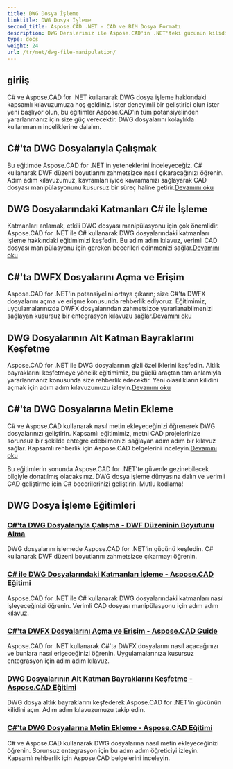 ```yaml
---
title: DWG Dosya İşleme
linktitle: DWG Dosya İşleme
second_title: Aspose.CAD .NET - CAD ve BIM Dosya Formatı
description: DWG Derslerimiz ile Aspose.CAD'in .NET'teki gücünün kilidini açın. Verimli CAD kullanımı ve DWF düzen boyutlarının sorunsuz bir şekilde çıkarılması için Master C#.
type: docs
weight: 24
url: /tr/net/dwg-file-manipulation/
---
```


## giriiş

C# ve Aspose.CAD for .NET kullanarak DWG dosya işleme hakkındaki kapsamlı kılavuzumuza hoş geldiniz. İster deneyimli bir geliştirici olun ister yeni başlıyor olun, bu eğitimler Aspose.CAD'in tüm potansiyelinden yararlanmanız için size güç verecektir. DWG dosyalarını kolaylıkla kullanmanın inceliklerine dalalım.

## C#'ta DWG Dosyalarıyla Çalışmak
 Bu eğitimde Aspose.CAD for .NET'in yeteneklerini inceleyeceğiz. C# kullanarak DWF düzeni boyutlarını zahmetsizce nasıl çıkaracağınızı öğrenin. Adım adım kılavuzumuz, kavramları iyice kavramanızı sağlayarak CAD dosyası manipülasyonunu kusursuz bir süreç haline getirir.[Devamını oku](./get-size-of-dwf-layout/)

## DWG Dosyalarındaki Katmanları C# ile İşleme
Katmanları anlamak, etkili DWG dosyası manipülasyonu için çok önemlidir. Aspose.CAD for .NET ile C# kullanarak DWG dosyalarındaki katmanları işleme hakkındaki eğitimimizi keşfedin. Bu adım adım kılavuz, verimli CAD dosyası manipülasyonu için gereken becerileri edinmenizi sağlar.[Devamını oku](./support-of-layers/)

## C#'ta DWFX Dosyalarını Açma ve Erişim
 Aspose.CAD for .NET'in potansiyelini ortaya çıkarın; size C#'ta DWFX dosyalarını açma ve erişme konusunda rehberlik ediyoruz. Eğitimimiz, uygulamalarınızda DWFX dosyalarından zahmetsizce yararlanabilmenizi sağlayan kusursuz bir entegrasyon kılavuzu sağlar.[Devamını oku](./opening-and-accessing-dwfx-files/)

## DWG Dosyalarının Alt Katman Bayraklarını Keşfetme
 Aspose.CAD for .NET ile DWG dosyalarının gizli özelliklerini keşfedin. Altlık bayraklarını keşfetmeye yönelik eğitimimiz, bu güçlü araçtan tam anlamıyla yararlanmanız konusunda size rehberlik edecektir. Yeni olasılıkların kilidini açmak için adım adım kılavuzumuzu izleyin.[Devamını oku](./exploring-underlay-flags-of-dwg/)

## C#'ta DWG Dosyalarına Metin Ekleme 
C# ve Aspose.CAD kullanarak nasıl metin ekleyeceğinizi öğrenerek DWG dosyalarınızı geliştirin. Kapsamlı eğitimimiz, metni CAD projelerinize sorunsuz bir şekilde entegre edebilmenizi sağlayan adım adım bir kılavuz sağlar. Kapsamlı rehberlik için Aspose.CAD belgelerini inceleyin.[Devamını oku](./adding-text-to-dwg/)

Bu eğitimlerin sonunda Aspose.CAD for .NET'te güvenle gezinebilecek bilgiyle donatılmış olacaksınız. DWG dosya işleme dünyasına dalın ve verimli CAD geliştirme için C# becerilerinizi geliştirin. Mutlu kodlama!
## DWG Dosya İşleme Eğitimleri
### [C#'ta DWG Dosyalarıyla Çalışma - DWF Düzeninin Boyutunu Alma](./get-size-of-dwf-layout/)
DWG dosyalarını işlemede Aspose.CAD for .NET'in gücünü keşfedin. C# kullanarak DWF düzeni boyutlarını zahmetsizce çıkarmayı öğrenin.
### [C# ile DWG Dosyalarındaki Katmanları İşleme - Aspose.CAD Eğitimi](./support-of-layers/)
Aspose.CAD for .NET ile C# kullanarak DWG dosyalarındaki katmanları nasıl işleyeceğinizi öğrenin. Verimli CAD dosyası manipülasyonu için adım adım kılavuz.
### [C#'ta DWFX Dosyalarını Açma ve Erişim - Aspose.CAD Guide](./opening-and-accessing-dwfx-files/)
Aspose.CAD for .NET kullanarak C#'ta DWFX dosyalarını nasıl açacağınızı ve bunlara nasıl erişeceğinizi öğrenin. Uygulamalarınıza kusursuz entegrasyon için adım adım kılavuz.
### [DWG Dosyalarının Alt Katman Bayraklarını Keşfetme - Aspose.CAD Eğitimi](./exploring-underlay-flags-of-dwg/)
DWG dosya altlık bayraklarını keşfederek Aspose.CAD for .NET'in gücünün kilidini açın. Adım adım kılavuzumuzu takip edin.
### [C#'ta DWG Dosyalarına Metin Ekleme - Aspose.CAD Eğitimi](./adding-text-to-dwg/)
C# ve Aspose.CAD kullanarak DWG dosyalarına nasıl metin ekleyeceğinizi öğrenin. Sorunsuz entegrasyon için bu adım adım öğreticiyi izleyin. Kapsamlı rehberlik için Aspose.CAD belgelerini inceleyin.